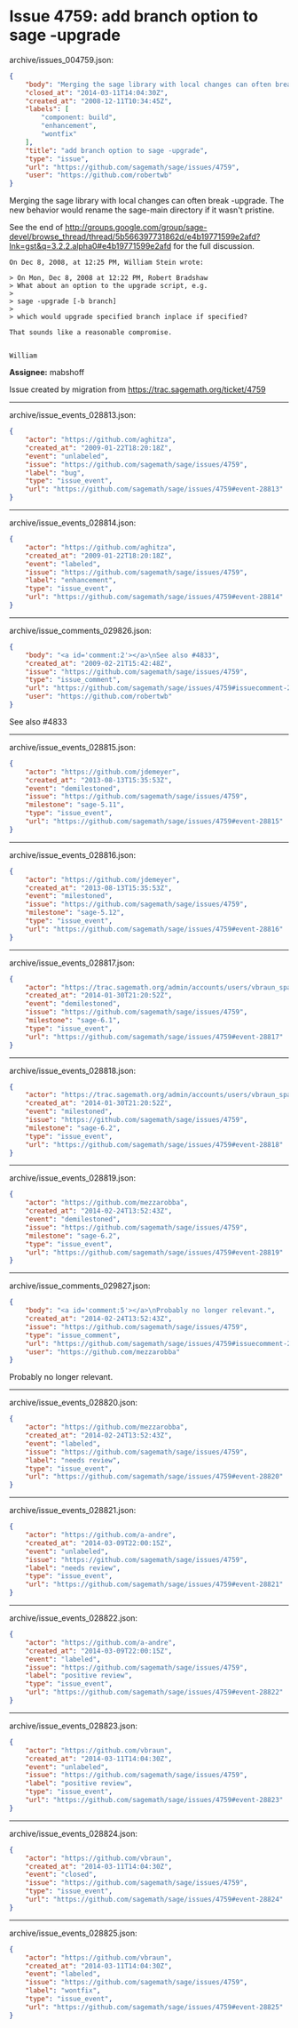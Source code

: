 # Issue 4759: add branch option to sage -upgrade

archive/issues_004759.json:
```json
{
    "body": "Merging the sage library with local changes can often break -upgrade. The new behavior would rename the sage-main directory if it wasn't pristine. \n\nSee the end of http://groups.google.com/group/sage-devel/browse_thread/thread/5b566397731862d/e4b19771599e2afd?lnk=gst&q=3.2.2.alpha0#e4b19771599e2afd for the full discussion. \n\n```\nOn Dec 8, 2008, at 12:25 PM, William Stein wrote:\n\n> On Mon, Dec 8, 2008 at 12:22 PM, Robert Bradshaw\n> What about an option to the upgrade script, e.g.\n>\n> sage -upgrade [-b branch]\n>\n> which would upgrade specified branch inplace if specified?\n\nThat sounds like a reasonable compromise.\n\n\nWilliam\n```\n\n**Assignee:** mabshoff\n\nIssue created by migration from https://trac.sagemath.org/ticket/4759\n\n",
    "closed_at": "2014-03-11T14:04:30Z",
    "created_at": "2008-12-11T10:34:45Z",
    "labels": [
        "component: build",
        "enhancement",
        "wontfix"
    ],
    "title": "add branch option to sage -upgrade",
    "type": "issue",
    "url": "https://github.com/sagemath/sage/issues/4759",
    "user": "https://github.com/robertwb"
}
```
Merging the sage library with local changes can often break -upgrade. The new behavior would rename the sage-main directory if it wasn't pristine. 

See the end of http://groups.google.com/group/sage-devel/browse_thread/thread/5b566397731862d/e4b19771599e2afd?lnk=gst&q=3.2.2.alpha0#e4b19771599e2afd for the full discussion. 

```
On Dec 8, 2008, at 12:25 PM, William Stein wrote:

> On Mon, Dec 8, 2008 at 12:22 PM, Robert Bradshaw
> What about an option to the upgrade script, e.g.
>
> sage -upgrade [-b branch]
>
> which would upgrade specified branch inplace if specified?

That sounds like a reasonable compromise.


William
```

**Assignee:** mabshoff

Issue created by migration from https://trac.sagemath.org/ticket/4759





---

archive/issue_events_028813.json:
```json
{
    "actor": "https://github.com/aghitza",
    "created_at": "2009-01-22T18:20:18Z",
    "event": "unlabeled",
    "issue": "https://github.com/sagemath/sage/issues/4759",
    "label": "bug",
    "type": "issue_event",
    "url": "https://github.com/sagemath/sage/issues/4759#event-28813"
}
```



---

archive/issue_events_028814.json:
```json
{
    "actor": "https://github.com/aghitza",
    "created_at": "2009-01-22T18:20:18Z",
    "event": "labeled",
    "issue": "https://github.com/sagemath/sage/issues/4759",
    "label": "enhancement",
    "type": "issue_event",
    "url": "https://github.com/sagemath/sage/issues/4759#event-28814"
}
```



---

archive/issue_comments_029826.json:
```json
{
    "body": "<a id='comment:2'></a>\nSee also #4833",
    "created_at": "2009-02-21T15:42:48Z",
    "issue": "https://github.com/sagemath/sage/issues/4759",
    "type": "issue_comment",
    "url": "https://github.com/sagemath/sage/issues/4759#issuecomment-29826",
    "user": "https://github.com/robertwb"
}
```

<a id='comment:2'></a>
See also #4833



---

archive/issue_events_028815.json:
```json
{
    "actor": "https://github.com/jdemeyer",
    "created_at": "2013-08-13T15:35:53Z",
    "event": "demilestoned",
    "issue": "https://github.com/sagemath/sage/issues/4759",
    "milestone": "sage-5.11",
    "type": "issue_event",
    "url": "https://github.com/sagemath/sage/issues/4759#event-28815"
}
```



---

archive/issue_events_028816.json:
```json
{
    "actor": "https://github.com/jdemeyer",
    "created_at": "2013-08-13T15:35:53Z",
    "event": "milestoned",
    "issue": "https://github.com/sagemath/sage/issues/4759",
    "milestone": "sage-5.12",
    "type": "issue_event",
    "url": "https://github.com/sagemath/sage/issues/4759#event-28816"
}
```



---

archive/issue_events_028817.json:
```json
{
    "actor": "https://trac.sagemath.org/admin/accounts/users/vbraun_spam",
    "created_at": "2014-01-30T21:20:52Z",
    "event": "demilestoned",
    "issue": "https://github.com/sagemath/sage/issues/4759",
    "milestone": "sage-6.1",
    "type": "issue_event",
    "url": "https://github.com/sagemath/sage/issues/4759#event-28817"
}
```



---

archive/issue_events_028818.json:
```json
{
    "actor": "https://trac.sagemath.org/admin/accounts/users/vbraun_spam",
    "created_at": "2014-01-30T21:20:52Z",
    "event": "milestoned",
    "issue": "https://github.com/sagemath/sage/issues/4759",
    "milestone": "sage-6.2",
    "type": "issue_event",
    "url": "https://github.com/sagemath/sage/issues/4759#event-28818"
}
```



---

archive/issue_events_028819.json:
```json
{
    "actor": "https://github.com/mezzarobba",
    "created_at": "2014-02-24T13:52:43Z",
    "event": "demilestoned",
    "issue": "https://github.com/sagemath/sage/issues/4759",
    "milestone": "sage-6.2",
    "type": "issue_event",
    "url": "https://github.com/sagemath/sage/issues/4759#event-28819"
}
```



---

archive/issue_comments_029827.json:
```json
{
    "body": "<a id='comment:5'></a>\nProbably no longer relevant.",
    "created_at": "2014-02-24T13:52:43Z",
    "issue": "https://github.com/sagemath/sage/issues/4759",
    "type": "issue_comment",
    "url": "https://github.com/sagemath/sage/issues/4759#issuecomment-29827",
    "user": "https://github.com/mezzarobba"
}
```

<a id='comment:5'></a>
Probably no longer relevant.



---

archive/issue_events_028820.json:
```json
{
    "actor": "https://github.com/mezzarobba",
    "created_at": "2014-02-24T13:52:43Z",
    "event": "labeled",
    "issue": "https://github.com/sagemath/sage/issues/4759",
    "label": "needs review",
    "type": "issue_event",
    "url": "https://github.com/sagemath/sage/issues/4759#event-28820"
}
```



---

archive/issue_events_028821.json:
```json
{
    "actor": "https://github.com/a-andre",
    "created_at": "2014-03-09T22:00:15Z",
    "event": "unlabeled",
    "issue": "https://github.com/sagemath/sage/issues/4759",
    "label": "needs review",
    "type": "issue_event",
    "url": "https://github.com/sagemath/sage/issues/4759#event-28821"
}
```



---

archive/issue_events_028822.json:
```json
{
    "actor": "https://github.com/a-andre",
    "created_at": "2014-03-09T22:00:15Z",
    "event": "labeled",
    "issue": "https://github.com/sagemath/sage/issues/4759",
    "label": "positive review",
    "type": "issue_event",
    "url": "https://github.com/sagemath/sage/issues/4759#event-28822"
}
```



---

archive/issue_events_028823.json:
```json
{
    "actor": "https://github.com/vbraun",
    "created_at": "2014-03-11T14:04:30Z",
    "event": "unlabeled",
    "issue": "https://github.com/sagemath/sage/issues/4759",
    "label": "positive review",
    "type": "issue_event",
    "url": "https://github.com/sagemath/sage/issues/4759#event-28823"
}
```



---

archive/issue_events_028824.json:
```json
{
    "actor": "https://github.com/vbraun",
    "created_at": "2014-03-11T14:04:30Z",
    "event": "closed",
    "issue": "https://github.com/sagemath/sage/issues/4759",
    "type": "issue_event",
    "url": "https://github.com/sagemath/sage/issues/4759#event-28824"
}
```



---

archive/issue_events_028825.json:
```json
{
    "actor": "https://github.com/vbraun",
    "created_at": "2014-03-11T14:04:30Z",
    "event": "labeled",
    "issue": "https://github.com/sagemath/sage/issues/4759",
    "label": "wontfix",
    "type": "issue_event",
    "url": "https://github.com/sagemath/sage/issues/4759#event-28825"
}
```
